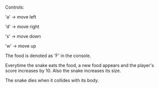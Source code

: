 Controls:

'a' -> move left

'd' -> move right

's' -> move down

'w' -> move up

The food is denoted as 'F' in the console.

Everytime the snake eats the food, a new food appears and the player's score increases by 10. Also the snake increases its size.

The snake dies when it collides with its body.
